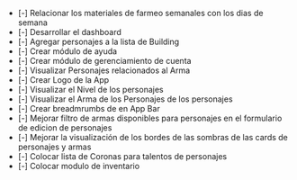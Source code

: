  - [-] Relacionar los materiales de farmeo semanales con los dias de semana
 - [-] Desarrollar el dashboard
 - [-] Agregar personajes a la lista de Building
 - [-] Crear módulo de ayuda
 - [-] Crear módulo de gerenciamiento de cuenta
 - [-] Visualizar Personajes relacionados al Arma
 - [-] Crear Logo de la App
 - [-] Visualizar el Nivel de los personajes
 - [-] Visualizar el Arma de los Personajes de los personajes
 - [-] Crear breadmrumbs de en App Bar
 - [-] Mejorar filtro de armas disponibles para personajes en el formulario de edicion de personajes
 - [-] Mejorar la visualización de los bordes de las sombras de las cards de personajes y armas
 - [-] Colocar lista de Coronas para talentos de personajes
 - [-] Colocar modulo de inventario
